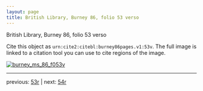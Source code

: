 ```yaml
---
layout: page
title: British Library, Burney 86, folio 53 verso
---
```


British Library, Burney 86, folio 53 verso

Cite this object as `urn:cite2:citebl:burney86pages.v1:53v`.  The full image is linked to a citation tool you can use to cite regions of the image.

[![burney_ms_86_f053v](http://www.homermultitext.org/iipsrv?IIIF=/project/homer/pyramidal/deepzoom/citebl/burney86imgs/v1/burney_ms_86_f053v.tif/full/800,/0/default.jpg)](http://www.homermultitext.org/ict2/?urn=urn:cite2:citebl:burney86imgs.v1:burney_ms_86_f053v) 

---

previous:  [53r](../53r/) | next: [54r](../54r/)
